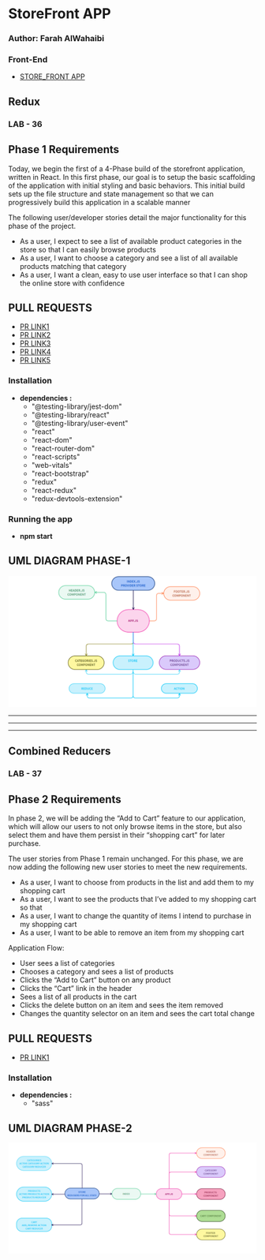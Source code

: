 # **StoreFront APP**

### **Author: Farah AlWahaibi**

### **Front-End**
* [STORE_FRONT APP](https://sweetheart-2021.netlify.app/)

## **Redux**

### **LAB - 36**

## **Phase 1 Requirements**

Today, we begin the first of a 4-Phase build of the storefront application, written in React. In this first phase, our goal is to setup the basic scaffolding of the application with initial styling and basic behaviors. This initial build sets up the file structure and state management so that we can progressively build this application in a scalable manner

The following user/developer stories detail the major functionality for this phase of the project.

* As a user, I expect to see a list of available product categories in the store so that I can easily browse products
* As a user, I want to choose a category and see a list of all available products matching that category
* As a user, I want a clean, easy to use user interface so that I can shop the online store with confidence

## **PULL REQUESTS**

* [PR LINK1](https://github.com/farahalwahaibi/stoRefont/pull/1)
* [PR LINK2](https://github.com/farahalwahaibi/stoRefont/pull/2)
* [PR LINK3](https://github.com/farahalwahaibi/stoRefont/pull/3)
* [PR LINK4](https://github.com/farahalwahaibi/stoRefont/pull/4)
* [PR LINK5](https://github.com/farahalwahaibi/stoRefont/pull/5)



### **Installation**
* **dependencies :**
  *  "@testing-library/jest-dom"
  *  "@testing-library/react"
  *  "@testing-library/user-event"
  *  "react"
  *  "react-dom"
  *  "react-router-dom"
  *  "react-scripts"
  *  "web-vitals"
  *  "react-bootstrap"
  *  "redux"
  *  "react-redux"
  *  "redux-devtools-extension"


### **Running the app**
* **npm start**


## **UML DIAGRAM PHASE-1**

![UML](1.PNG)

***
***
***

## **Combined Reducers**

### **LAB - 37**

## **Phase 2 Requirements**

In phase 2, we will be adding the “Add to Cart” feature to our application, which will allow our users to not only browse items in the store, but also select them and have them persist in their “shopping cart” for later purchase.

The user stories from Phase 1 remain unchanged. For this phase, we are now adding the following new user stories to meet the new requirements.

* As a user, I want to choose from products in the list and add them to my shopping cart
* As a user, I want to see the products that I’ve added to my shopping cart so that
* As a user, I want to change the quantity of items I intend to purchase in my shopping cart
* As a user, I want to be able to remove an item from my shopping cart

Application Flow:

* User sees a list of categories
* Chooses a category and sees a list of products
* Clicks the “Add to Cart” button on any product
* Clicks the “Cart” link in the header
* Sees a list of all products in the cart
* Clicks the delete button on an item and sees the item removed
* Changes the quantity selector on an item and sees the cart total change

## **PULL REQUESTS**

* [PR LINK1](https://github.com/farahalwahaibi/stoRefont/pull/6)


### **Installation**
* **dependencies :**
  *  "sass"



## **UML DIAGRAM PHASE-2**

![UML](2.PNG)
